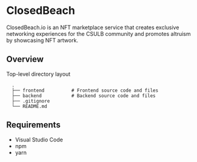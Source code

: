 # ClosedBeach

ClosedBeach.io is an NFT marketplace service that creates exclusive networking experiences for the CSULB community and promotes altruism by showcasing NFT artwork.

## Overview

Top-level directory layout
```
  .
  ├── frontend          # Frontend source code and files
  ├── backend           # Backend source code and files
  ├── .gitignore
  └── README.md
```

## Requirements

- Visual Studio Code
- npm
- yarn
